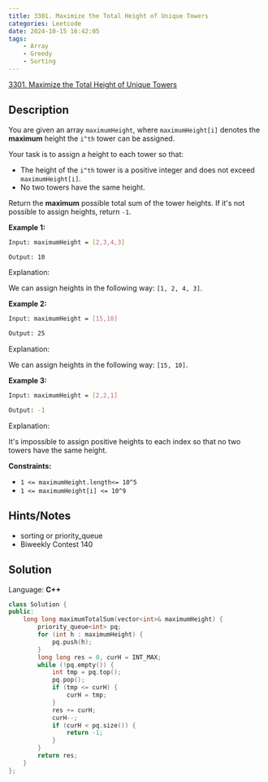 ```yaml
---
title: 3301. Maximize the Total Height of Unique Towers
categories: Leetcode
date: 2024-10-15 16:42:05
tags:
    - Array
    - Greedy
    - Sorting
---
```


[3301. Maximize the Total Height of Unique Towers](https://leetcode.com/problems/maximize-the-total-height-of-unique-towers/description/)

## Description

You are given an array `maximumHeight`, where `maximumHeight[i]` denotes the **maximum**  height the `i^th` tower can be assigned.

Your task is to assign a height to each tower so that:

- The height of the `i^th` tower is a positive integer and does not exceed `maximumHeight[i]`.
- No two towers have the same height.

Return the **maximum**  possible total sum of the tower heights. If it's not possible to assign heights, return `-1`.

**Example 1:**

```bash
Input: maximumHeight = [2,3,4,3]

Output: 10
```

Explanation:

We can assign heights in the following way: `[1, 2, 4, 3]`.

**Example 2:**

```bash
Input: maximumHeight = [15,10]

Output: 25
```

Explanation:

We can assign heights in the following way: `[15, 10]`.

**Example 3:**

```bash
Input: maximumHeight = [2,2,1]

Output: -1
```

Explanation:

It's impossible to assign positive heights to each index so that no two towers have the same height.

**Constraints:**

- `1 <= maximumHeight.length<= 10^5`
- `1 <= maximumHeight[i] <= 10^9`

## Hints/Notes

- sorting or priority_queue
- Biweekly Contest 140

## Solution

Language: **C++**

```C++
class Solution {
public:
    long long maximumTotalSum(vector<int>& maximumHeight) {
        priority_queue<int> pq;
        for (int h : maximumHeight) {
            pq.push(h);
        }
        long long res = 0, curH = INT_MAX;
        while (!pq.empty()) {
            int tmp = pq.top();
            pq.pop();
            if (tmp <= curH) {
                curH = tmp;
            }
            res += curH;
            curH--;
            if (curH < pq.size()) {
                return -1;
            }
        }
        return res;
    }
};
```
